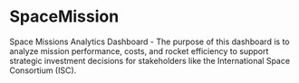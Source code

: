 # SpaceMission
Space Missions Analytics Dashboard - The purpose of this dashboard is to analyze mission performance, costs, and rocket efficiency to support strategic investment decisions for stakeholders like the International Space Consortium (ISC).
